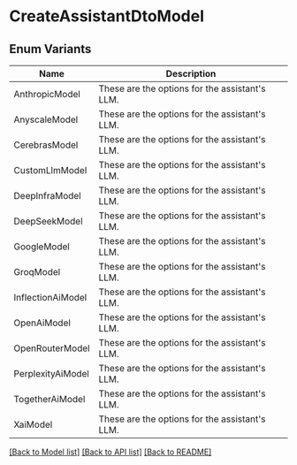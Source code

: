 # CreateAssistantDtoModel

## Enum Variants

| Name | Description |
|---- | -----|
| AnthropicModel | These are the options for the assistant&#39;s LLM. |
| AnyscaleModel | These are the options for the assistant&#39;s LLM. |
| CerebrasModel | These are the options for the assistant&#39;s LLM. |
| CustomLlmModel | These are the options for the assistant&#39;s LLM. |
| DeepInfraModel | These are the options for the assistant&#39;s LLM. |
| DeepSeekModel | These are the options for the assistant&#39;s LLM. |
| GoogleModel | These are the options for the assistant&#39;s LLM. |
| GroqModel | These are the options for the assistant&#39;s LLM. |
| InflectionAiModel | These are the options for the assistant&#39;s LLM. |
| OpenAiModel | These are the options for the assistant&#39;s LLM. |
| OpenRouterModel | These are the options for the assistant&#39;s LLM. |
| PerplexityAiModel | These are the options for the assistant&#39;s LLM. |
| TogetherAiModel | These are the options for the assistant&#39;s LLM. |
| XaiModel | These are the options for the assistant&#39;s LLM. |

[[Back to Model list]](../README.md#documentation-for-models) [[Back to API list]](../README.md#documentation-for-api-endpoints) [[Back to README]](../README.md)


